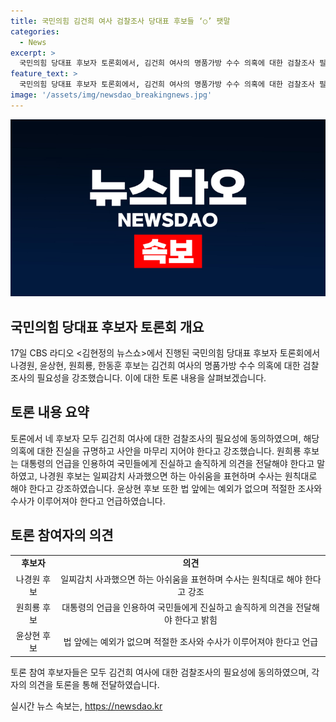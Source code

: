 ```yaml
---
title: 국민의힘 김건희 여사 검찰조사 당대표 후보들 ‘○’ 팻말
categories:
  - News
excerpt: >
  국민의힘 당대표 후보자 토론회에서, 김건희 여사의 명품가방 수수 의혹에 대한 검찰조사 필요성을 토론하였다. 나경원, 윤상현, 원희룡, 한동훈 후보 모두가 검찰조사 필요를 지지하며, 각자의 입장을 밝혔고, 사안의 진실 규명과 법 앞의 평등을 강조했다. 이에 대한 국민들의 호응이 기대된다.
feature_text: >
  국민의힘 당대표 후보자 토론회에서, 김건희 여사의 명품가방 수수 의혹에 대한 검찰조사 필요성을 토론하였다. 나경원, 윤상현, 원희룡, 한동훈 후보 모두가 검찰조사 필요를 지지하며, 각자의 입장을 밝혔고, 사안의 진실 규명과 법 앞의 평등을 강조했다. 이에 대한 국민들의 호응이 기대된다.
image: '/assets/img/newsdao_breakingnews.jpg'
---
```


<p><img src="/assets/img/newsdao_breakingnews.jpg" alt="cryptoinkorea 속보" /></p>

<h2 data-ke-size="size26">국민의힘 당대표 후보자 토론회 개요</h2>

<p data-ke-size="size16">17일 CBS 라디오 <김현정의 뉴스쇼>에서 진행된 국민의힘 당대표 후보자 토론회에서 나경원, 윤상현, 원희룡, 한동훈 후보는 김건희 여사의 명품가방 수수 의혹에 대한 검찰조사의 필요성을 강조했습니다. 이에 대한 토론 내용을 살펴보겠습니다.</p>

<h2 data-ke-size="size26">토론 내용 요약</h2>

<p data-ke-size="size16">토론에서 네 후보자 모두 김건희 여사에 대한 검찰조사의 필요성에 동의하였으며, 해당 의혹에 대한 진실을 규명하고 사안을 마무리 지어야 한다고 강조했습니다. 원희룡 후보는 대통령의 언급을 인용하여 국민들에게 진실하고 솔직하게 의견을 전달해야 한다고 말하였고, 나경원 후보는 일찌감치 사과했으면 하는 아쉬움을 표현하며 수사는 원칙대로 해야 한다고 강조하였습니다. 윤상현 후보 또한 법 앞에는 예외가 없으며 적절한 조사와 수사가 이루어져야 한다고 언급하였습니다.</p>

<h2 data-ke-size="size26">토론 참여자의 의견</h2>

<table>
    <tr>
        <td style="text-align: center; height: 17px;"><b>후보자</b></td>
        <td style="text-align: center; height: 17px;"><b>의견</b></td>
    </tr>
    <tr>
        <td style="text-align: center; height: 17px;">나경원 후보</td>
        <td style="text-align: center; height: 17px;">일찌감치 사과했으면 하는 아쉬움을 표현하며 수사는 원칙대로 해야 한다고 강조</td>
    </tr>
    <tr>
        <td style="text-align: center; height: 17px;">원희룡 후보</td>
        <td style="text-align: center; height: 17px;">대통령의 언급을 인용하여 국민들에게 진실하고 솔직하게 의견을 전달해야 한다고 밝힘</td>
    </tr>
    <tr>
        <td style="text-align: center; height: 17px;">윤상현 후보</td>
        <td style="text-align: center; height: 17px;">법 앞에는 예외가 없으며 적절한 조사와 수사가 이루어져야 한다고 언급</td>
    </tr>
</table>

<p data-ke-size="size16">토론 참여 후보자들은 모두 김건희 여사에 대한 검찰조사의 필요성에 동의하였으며, 각자의 의견을 토론을 통해 전달하였습니다.</p>
실시간 뉴스 속보는, <a href="https://newsdao.kr" rel="dofollow">https://newsdao.kr</a>


